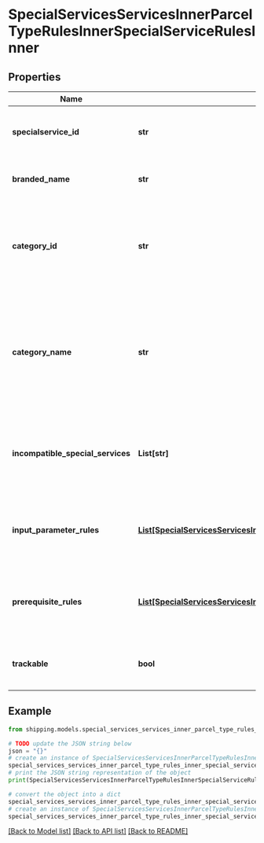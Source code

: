 # SpecialServicesServicesInnerParcelTypeRulesInnerSpecialServiceRulesInner


## Properties

Name | Type | Description | Notes
------------ | ------------- | ------------- | -------------
**specialservice_id** | **str** | It display the unique id of the special service | [optional] 
**branded_name** | **str** | The brand name of the special service. | [optional] 
**category_id** | **str** | The unique identifier associated with the special service based on the category. | [optional] 
**category_name** | **str** | The special service is categorized with some name and rules, It indicates the category name of the special service. | [optional] 
**incompatible_special_services** | **List[str]** | Indicates non-compatible special services with this special service | [optional] 
**input_parameter_rules** | [**List[SpecialServicesServicesInnerParcelTypeRulesInnerSpecialServiceRulesInnerInputParameterRulesInner]**](SpecialServicesServicesInnerParcelTypeRulesInnerSpecialServiceRulesInnerInputParameterRulesInner.md) | The rules defined for input parameters for this special service | [optional] 
**prerequisite_rules** | [**List[SpecialServicesServicesInnerParcelTypeRulesInnerSpecialServiceRulesInnerPrerequisiteRulesInner]**](SpecialServicesServicesInnerParcelTypeRulesInnerSpecialServiceRulesInnerPrerequisiteRulesInner.md) | It displays other pre-requisite special services for this special service | [optional] 
**trackable** | **bool** | If this special service is trackable or not | [optional] 

## Example

```python
from shipping.models.special_services_services_inner_parcel_type_rules_inner_special_service_rules_inner import SpecialServicesServicesInnerParcelTypeRulesInnerSpecialServiceRulesInner

# TODO update the JSON string below
json = "{}"
# create an instance of SpecialServicesServicesInnerParcelTypeRulesInnerSpecialServiceRulesInner from a JSON string
special_services_services_inner_parcel_type_rules_inner_special_service_rules_inner_instance = SpecialServicesServicesInnerParcelTypeRulesInnerSpecialServiceRulesInner.from_json(json)
# print the JSON string representation of the object
print(SpecialServicesServicesInnerParcelTypeRulesInnerSpecialServiceRulesInner.to_json())

# convert the object into a dict
special_services_services_inner_parcel_type_rules_inner_special_service_rules_inner_dict = special_services_services_inner_parcel_type_rules_inner_special_service_rules_inner_instance.to_dict()
# create an instance of SpecialServicesServicesInnerParcelTypeRulesInnerSpecialServiceRulesInner from a dict
special_services_services_inner_parcel_type_rules_inner_special_service_rules_inner_from_dict = SpecialServicesServicesInnerParcelTypeRulesInnerSpecialServiceRulesInner.from_dict(special_services_services_inner_parcel_type_rules_inner_special_service_rules_inner_dict)
```
[[Back to Model list]](../README.md#documentation-for-models) [[Back to API list]](../README.md#documentation-for-api-endpoints) [[Back to README]](../README.md)


